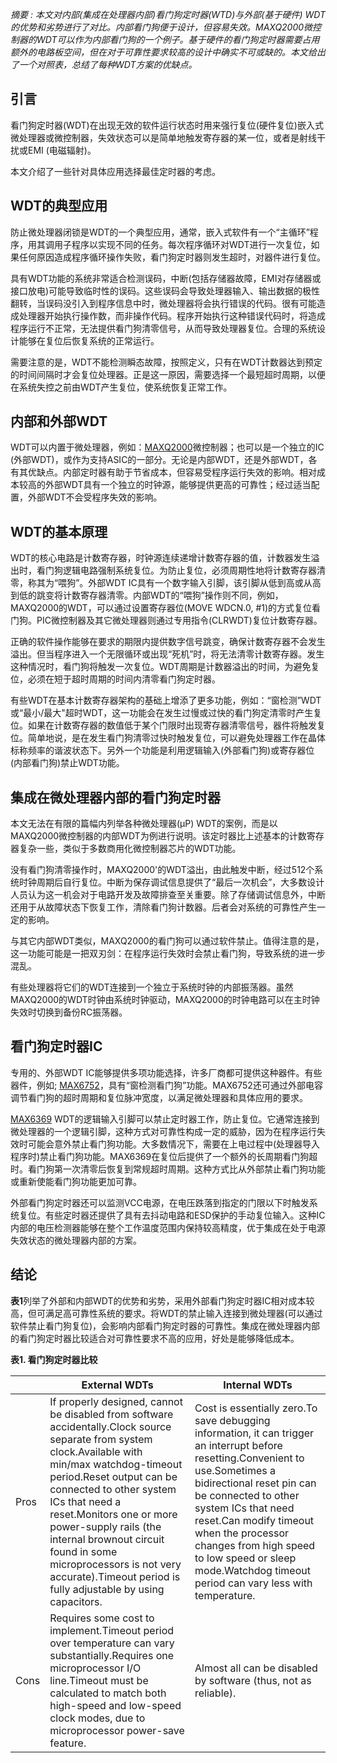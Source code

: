 *摘要 :* *本文对内部(集成在处理器内部)看门狗定时器(WTD)与外部(基于硬件) WDT的优势和劣势进行了对比。内部看门狗便于设计，但容易失效。MAXQ2000微控制器的WDT可以作为内部看门狗的一个例子。基于硬件的看门狗定时器需要占用额外的电路板空间，但在对于可靠性要求较高的设计中确实不可或缺的。本文给出了一个对照表，总结了每种WDT方案的优缺点。*



## 引言

看门狗定时器(WDT)在出现无效的软件运行状态时用来强行复位(硬件复位)嵌入式微处理器或微控制器，失效状态可以是简单地触发寄存器的某一位，或者是射线干扰或EMI (电磁辐射)。

本文介绍了一些针对具体应用选择最佳定时器的考虑。



## WDT的典型应用

防止微处理器闭锁是WDT的一个典型应用，通常，嵌入式软件有一个“主循环”程序，用其调用子程序以实现不同的任务。每次程序循环对WDT进行一次复位，如果任何原因造成程序循环操作失败，看门狗定时器则发生超时，对器件进行复位。

具有WDT功能的系统非常适合检测误码，中断(包括存储器故障，EMI对存储器或接口放电)可能导致临时性的误码。这些误码会导致处理器输入、输出数据的极性翻转，当误码没引入到程序信息中时，微处理器将会执行错误的代码。很有可能造成处理器开始执行操作数，而非操作代码。程序开始执行这种错误代码时，将造成程序运行不正常，无法提供看门狗清零信号，从而导致处理器复位。合理的系统设计能够在复位后恢复系统的正常运行。

需要注意的是，WDT不能检测瞬态故障，按照定义，只有在WDT计数器达到预定的时间间隔时才会复位处理器。正是这一原因，需要选择一个最短超时周期，以便在系统失控之前由WDT产生复位，使系统恢复正常工作。



## 内部和外部WDT

WDT可以内置于微处理器，例如：[MAXQ2000](https://www.maximintegrated.com/cn/maxq2000)微控制器；也可以是一个独立的IC (外部WDT)，或作为支持ASIC的一部分。无论是内部WDT，还是外部WDT，各有其优缺点。内部定时器有助于节省成本，但容易受程序运行失效的影响。相对成本较高的外部WDT具有一个独立的时钟源，能够提供更高的可靠性；经过适当配置，外部WDT不会受程序失效的影响。



## WDT的基本原理

WDT的核心电路是计数寄存器，时钟源连续递增计数寄存器的值，计数器发生溢出时，看门狗逻辑电路强制系统复位。为防止复位，必须周期性地将计数寄存器清零，称其为“喂狗”。外部WDT IC具有一个数字输入引脚，该引脚从低到高或从高到低的跳变将计数寄存器清零。内部WDT的“喂狗”操作则不同，例如，MAXQ2000的WDT，可以通过设置寄存器位(MOVE WDCN.0, #1)的方式复位看门狗。PIC微控制器及其它微处理器则通过专用指令(CLRWDT)复位计数寄存器。

正确的软件操作能够在要求的期限内提供数字信号跳变，确保计数寄存器不会发生溢出。但当程序进入一个无限循环或出现“死机”时，将无法清零计数寄存器。发生这种情况时，看门狗将触发一次复位。WDT周期是计数器溢出的时间，为避免复位，必须在短于超时周期的时间内清零看门狗定时器。

有些WDT在基本计数寄存器架构的基础上增添了更多功能，例如：“窗检测”WDT或“最小/最大"超时WDT，这一功能会在发生过慢或过快的看门狗定清零时产生复位。如果在计数寄存器的数值低于某个门限时出现寄存器清零信号，器件将触发复位。简单地说，是在发生看门狗清零过快时触发复位，可以避免处理器工作在晶体标称频率的谐波状态下。另外一个功能是利用逻辑输入(外部看门狗)或寄存器位(内部看门狗)禁止WDT功能。



## 集成在微处理器内部的看门狗定时器

本文无法在有限的篇幅内列举各种微处理器(µP) WDT的案例，而是以MAXQ2000微控制器的内部WDT为例进行说明。该定时器比上述基本的计数寄存器复杂一些，类似于多数商用化微控制器芯片的WDT功能。

没有看门狗清零操作时，MAXQ2000'的WDT溢出，由此触发中断，经过512个系统时钟周期后自行复位。中断为保存调试信息提供了“最后一次机会”，大多数设计人员认为这一机会对于电路开发及故障排查至关重要。除了存储调试信息外，中断还用于从故障状态下恢复工作，清除看门狗计数器。后者会对系统的可靠性产生一定的影响。

与其它内部WDT类似，MAXQ2000的看门狗可以通过软件禁止。值得注意的是，这一功能可能是一把双刃剑：在程序运行失效时会禁止看门狗，导致系统的进一步混乱。

有些处理器将它们的WDT连接到一个独立于系统时钟的内部振荡器。虽然MAXQ2000的WDT时钟由系统时钟驱动，MAXQ2000的时钟电路可以在主时钟失效时切换到备份RC振荡器。



## 看门狗定时器IC

专用的、外部WDT IC能够提供多项功能选择，许多厂商都可提供这种器件。有些器件，例如; [MAX6752](https://www.maximintegrated.com/cn/max6752)，具有“窗检测看门狗”功能。MAX6752还可通过外部电容调节看门狗的超时周期和复位脉冲宽度，以满足微处理器和具体应用的要求。

[MAX6369](https://www.maximintegrated.com/cn/max6369) WDT的逻辑输入引脚可以禁止定时器工作，防止复位。它通常连接到微处理器的一个逻辑引脚，这种方式对可靠性构成一定的威胁，因为在程序运行失效时可能会意外禁止看门狗功能。大多数情况下，需要在上电过程中(处理器导入程序时)禁止看门狗功能。MAX6369在复位后提供了一个额外的长周期看门狗超时。看门狗第一次清零后恢复到常规超时周期。这种方式比从外部禁止看门狗功能或重新使能看门狗功能更加可靠。

外部看门狗定时器还可以监测VCC电源，在电压跌落到指定的门限以下时触发系统复位。有些定时器还提供了具有去抖动电路和ESD保护的手动复位输入。这种IC内部的电压检测器能够在整个工作温度范围内保持较高精度，优于集成在处于电源失效状态的微处理器内部的方案。



## 结论

**表1**列举了外部和内部WDT的优势和劣势，采用外部看门狗定时器IC相对成本较高，但可满足高可靠性系统的要求。将WDT的禁止输入连接到微处理器(可以通过软件禁止看门狗复位)，会影响内部看门狗定时器的可靠性。集成在微处理器内部的看门狗定时器比较适合对可靠性要求不高的应用，好处是能够降低成本。

**表1. 看门狗定时器比较**

|      | External WDTs                                                | Internal WDTs                                                |
| ---- | ------------------------------------------------------------ | ------------------------------------------------------------ |
| Pros | If properly designed, cannot be disabled from software accidentally.Clock source separate from system clock.Available with min/max watchdog-timeout period.Reset output can be connected to other system ICs that need a reset.Monitors one or more power-supply rails (the internal brownout circuit found in some microprocessors is not very accurate).Timeout period is fully adjustable by using capacitors. | Cost is essentially zero.To save debugging information, it can trigger an interrupt before resetting.Convenient to use.Sometimes a bidirectional reset pin can be connected to other system ICs that need reset.Can modify timeout when the processor changes from high speed to low speed or sleep mode.Watchdog timeout period can vary less with temperature. |
| Cons | Requires some cost to implement.Timeout period over temperature can vary substantially.Requires one microprocessor I/O line.Timeout must be calculated to match both high-speed and low-speed clock modes, due to microprocessor power-save feature. | Almost all can be disabled by software (thus, not as reliable). |
